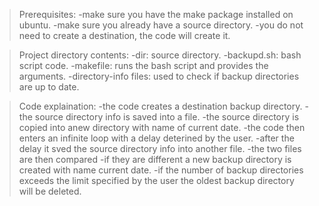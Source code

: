 >Prerequisites:
-make sure you have the make package installed on ubuntu.
-make sure you already have a source directory.
-you do not need to create a destination, the code will create it.

>Project directory contents:
-dir: source directory.
-backupd.sh: bash script code.
-makefile: runs the bash script and provides the arguments.
-directory-info files: used to check if backup directories are up to date.

>Code explaination:
-the code creates a destination backup directory.
-the source directory info is saved into a file.
-the source directory is copied into anew directory with name of current date.
-the code then enters an infinite loop with a delay deterined by the user.
-after the delay it sved the source directory info into another file.
-the two files are then compared
-if they are different a new backup directory is created with name current date.
-if the number of backup directories exceeds the limit specified by the user the oldest backup directory will be deleted.
